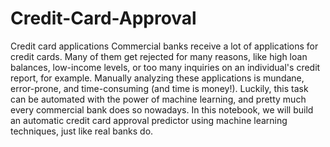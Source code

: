 # Credit-Card-Approval

Credit card applications Commercial banks receive a lot of applications for credit cards. 
Many of them get rejected for many reasons, like high loan balances, low-income levels, or too many inquiries on an individual's credit report, for example. 
Manually analyzing these applications is mundane, error-prone, and time-consuming (and time is money!). 
Luckily, this task can be automated with the power of machine learning, and pretty much every commercial bank does so nowadays. 
In this notebook, we will build an automatic credit card approval predictor using machine learning techniques, just like real banks do.
